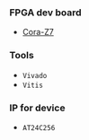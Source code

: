 ### FPGA dev board
- [Cora-Z7](https://digilent.com/reference/programmable-logic/cora-z7/start)

### Tools
- `Vivado`
- `Vitis`

### IP for device
- `AT24C256`
